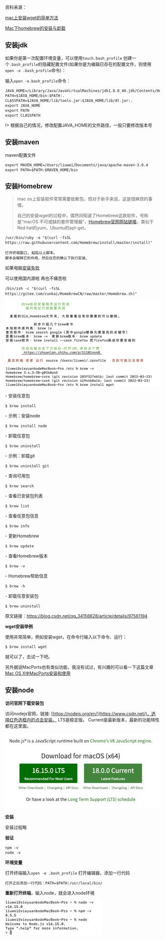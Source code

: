 资料来源：

[mac上安装wget的简单方法](https://blog.csdn.net/hyb745250618/article/details/53257294) <br/>

[Mac下homebrew的安装与卸载](https://blog.csdn.net/qq_34156628/article/details/97561194)

## 安装jdk

如果你是第一次配置环境变量，可以使用`touch.bash_profile` 创建一个`.bash_profile`的隐藏配置文件(如果你是为编辑已存在的配置文件，则使用`open -e .bash_profile`命令)：

输入`open -e.bash_profile`命令：

~~~~shell
JAVA_HOME=/Library/Java/JavaVirtualMachines/jdk1.8.0_40.jdk/Contents/Home
PATH=$JAVA_HOME/bin:$PATH:.
CLASSPATH=$JAVA_HOME/lib/tools.jar:$JAVA_HOME/lib/dt.jar:.
export JAVA_HOME
export PATH
export CLASSPATH
~~~~

!>  根据自己的情况，修改配置JAVA_HOME的文件路径，一般只要修改版本号

## 安装maven

maven配置文件

~~~~Shell
export MAVEN_HOME=/Users/liuwei/Documents/java/apache-maven-3.8.4
export PATH=$PATH:$MAVEN_HOME/bin
~~~~

## 安装Homebrew

>  mac os上安装软件常常需要依赖包，但对于新手来说，这是很麻烦的事情。
>
>  自己的安装wget的过程中，偶然间知道了Homebrew这款软件，号称是“macOS 不可或缺的套件管理器”，[Homebrew官网网站链接](http://brew.sh/index_zh-cn.html)。类似于Red hat的yum，Ubuntu的apt-get。

~~~~shell
/usr/bin/ruby -e "$(curl -fsSL https://raw.githubusercontent.com/Homebrew/install/master/install)"

打开终端窗口, 粘贴以上脚本。
脚本会解释它的作用，然后在您的确认下执行安装。
~~~~

如果电脑[安装失败](https://blog.csdn.net/txl910514/article/details/105880125)

可以使用国内源啦  再也不痛苦啦

`/bin/zsh -c "$(curl -fsSL https://gitee.com/cunkai/HomebrewCN/raw/master/Homebrew.sh)"`

![](large/e6c9d24ely1h0jw2inrrtj20u00gsad3.jpg ":size=60%")

\- 安装任意包

`$ brew install `

\- 示例：安装node

`$ brew install node`

\- 卸载任意包

`$ brew uninstall `

\- 示例：卸载git

`$ brew uninstall git`

\- 查询可用包

`$ brew search `

\- 查看已安装包列表

`$ brew list`

\- 查看任意包信息

`$ brew info `

\- 更新Homebrew

`$ brew update`

\- 查看Homebrew版本

`$ brew -v`

\- Homebrew帮助信息

`$ brew -h`

\- 卸载任意安装包

`$ brew uninstall `

原文链接：https://blog.csdn.net/qq_34156628/article/details/97561194

**wget安装举例**

使用非常简单，例如安装wget，在命令行输入以下命令、运行：

~~~~shell
$ brew install wget
~~~~

就可以了，去试一下吧。

另外据说MacPorts也有类似功能，我没有试过，有兴趣的可以看一下这篇文章[Mac OS X中MacPorts安装和使用](http://www.ccvita.com/434.html)

## 安装node

**访问官网下载安装包**

访问nodejs官网，链接: [https://nodejs.org/en/](https://www.csdn.net/)，选择红色选框内的点击安装。
LTS是稳定版。
Current是最新版本，最新的功能特性都在这里面。

![](large/e6c9d24ely1h1ocaxkzrdj20i108qmxx.jpg)

**安装**

安装过程略

**验证**

~~~~
npm -v 
node -v
~~~~

**环境变量**

打开终端输入`open -e .bash_profile` 打开编辑器，添加一行代码

~~~~shell
打开之后添加一行代码：PATH=$PATH:/usr/local/bin/
~~~~

**重新打开终端**，输入node，就会进入node环境

![](large/e6c9d24ely1h1ocey8auij208r037jrf.jpg)







